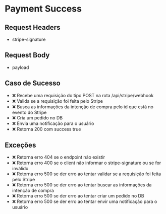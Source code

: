 # Payment Success

## Request Headers
* stripe-signature

## Request Body
* payload

## Caso de Sucesso

- ❌ Recebe uma requisição do tipo POST na rota /api/stripe/webhook
- ❌ Valida se a requisição foi feita pelo Stripe
- ❌ Busca as informações da intenção de compra pelo id que está no evento do Stripe
- ❌ Cria um pedido no DB
- ❌ Envia uma notificação para o usuário
- ❌ Retorna 200 com success true


## Exceções

- ❌ Retorna erro 404 se o endpoint não existir
- ❌ Retorna erro 400 se o client não informar o stripe-signature ou se for inválido
- ❌ Retorna erro 500 se der erro ao tentar validar se a requisição foi feita pelo Stripe
- ❌ Retorna erro 500 se der erro ao tentar buscar as informações da intenção de compra
- ❌ Retorna erro 500 se der erro ao tentar criar um pedido no DB
- ❌ Retorna erro 500 se der erro ao tentar envir uma notificação para o usuário
